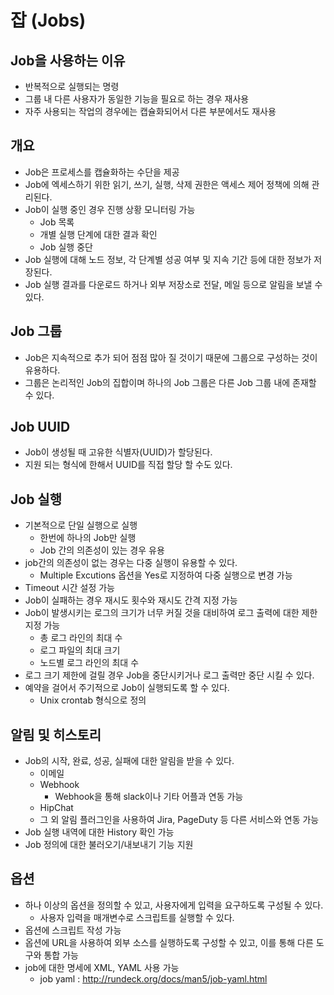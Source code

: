 # 잡 (Jobs)

## Job을 사용하는 이유

* 반복적으로 실행되는 명령
* 그룹 내 다른 사용자가 동일한 기능을 필요로 하는 경우 재사용
* 자주 사용되는 작업의 경우에는 캡슐화되어서 다른 부분에서도 재사용



## 개요

* Job은 프로세스를 캡슐화하는 수단을 제공
* Job에 엑세스하기 위한 읽기, 쓰기, 실행, 삭제 권한은 액세스 제어 정책에 의해 관리된다.
* Job이 실행 중인 경우 진행 상황 모니터링 가능
  * Job 목록
  * 개별 실행 단계에 대한 결과 확인
  * Job 실행 중단
* Job 실행에 대해 노드 정보, 각 단계별 성공 여부 및 지속 기간 등에 대한 정보가 저장된다.
* Job 실행 결과를 다운로드 하거나 외부 저장소로 전달, 메일 등으로 알림을 보낼 수 있다.



## Job 그룹

* Job은 지속적으로 추가 되어 점점 많아 질 것이기 때문에 그룹으로 구성하는 것이 유용하다.
* 그룹은 논리적인 Job의 집합이며 하나의 Job 그룹은 다른 Job 그룹 내에 존재할 수 있다.



## Job UUID

* Job이 생성될 때 고유한 식별자(UUID)가 할당된다.
* 지원 되는 형식에 한해서 UUID를 직접 할당 할 수도 있다.



## Job 실행

* 기본적으로 단일 실행으로 실행
  * 한번에 하나의 Job만 실행
  * Job 간의 의존성이 있는 경우 유용
* job간의 의존성이 없는 경우는 다중 실행이 유용할 수 있다.
  * Multiple Excutions 옵션을 Yes로 지정하여 다중 실행으로 변경 가능
* Timeout 시간 설정 가능
* Job이 실패하는 경우 재시도 횟수와 재시도 간격 지정 가능
* Job이 발생시키는 로그의 크기가 너무 커질 것을 대비하여 로그 출력에 대한 제한 지정 가능
  * 총 로그 라인의 최대 수
  * 로그 파일의 최대 크기
  * 노드별 로그 라인의 최대 수
* 로그 크기 제한에 걸릴 경우 Job을 중단시키거나 로그 출력만 중단 시킬 수 있다.
* 예약을 걸어서 주기적으로 Job이 실행되도록 할 수 있다.
  * Unix crontab 형식으로 정의



## 알림 및 히스토리

* Job의 시작, 완료, 성공, 실패에 대한 알림을 받을 수 있다.
  * 이메일
  * Webhook
    * Webhook을 통해 slack이나 기타 어플과 연동 가능
  * HipChat
  * 그 외 알림 플러그인을 사용하여 Jira, PageDuty 등 다른 서비스와 연동 가능
* Job 실행 내역에 대한 History 확인 가능
* Job 정의에 대한 불러오기/내보내기 기능 지원



## 옵션

* 하나 이상의 옵션을 정의할 수 있고, 사용자에게 입력을 요구하도록 구성될 수 있다.
  * 사용자 입력을 매개변수로 스크립트를 실행할 수 있다.
* 옵션에 스크립트 작성 가능
* 옵션에 URL을 사용하여 외부 소스를 실행하도록 구성할 수 있고, 이를 통해 다른 도구와 통합 가능
* job에 대한 명세에 XML, YAML 사용 가능
  * job yaml : http://rundeck.org/docs/man5/job-yaml.html